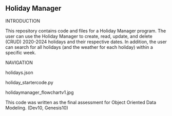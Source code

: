 ## Holiday Manager

INTRODUCTION

This repository contains code and files for a Holiday Manager program.
The user can use the Holiday Manager to create, read, update, and delete (CRUD) 2020-2024 holidays and their respective dates.
In addition, the user can search for all holidays (and the weather for each holiday) within a specific week.

NAVIGATION

holidays.json

holiday_startercode.py

holidaymanager_flowchartv1.jpg

This code was written as the final assessment for Object Oriented Data Modeling.
(Dev10, Genesis10)